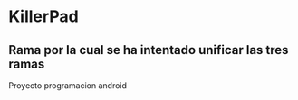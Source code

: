 # KillerPad

## Rama por la cual se ha intentado unificar las tres ramas

Proyecto programacion android
